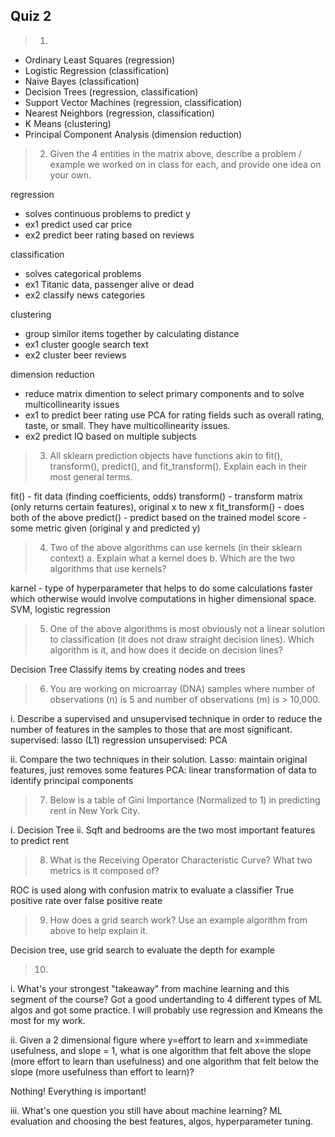 Quiz 2
--------------------------------------------------

>1. 

- Ordinary Least Squares (regression)
- Logistic Regression (classification)
- Naive Bayes (classification)
- Decision Trees (regression, classification)
- Support Vector Machines (regression, classification)
- Nearest Neighbors (regression, classification)
- K Means (clustering)
- Principal Component Analysis (dimension reduction)

>2. Given the 4 entities in the matrix above, describe a problem / example we worked on in class for each, and provide one idea on your own.

regression
- solves continuous problems to predict y
- ex1 predict used car price
- ex2 predict beer rating based on reviews

classification
- solves categorical problems
- ex1 Titanic data, passenger alive or dead
- ex2 classify news categories

clustering
- group similor items together by calculating distance
- ex1 cluster google search text
- ex2 cluster beer reviews

dimension reduction
- reduce matrix dimention to select primary components and to solve multicollinearity issues
- ex1 to predict beer rating use PCA for rating fields such as overall rating, taste, or small. They have multicollinearity issues.
- ex2 predict IQ based on multiple subjects

>3. All sklearn prediction objects have functions akin to fit(), transform(), predict(), and fit_transform(). Explain each in their most general terms.

fit() - fit data (finding coefficients, odds)
transform() - transform matrix (only returns certain features), original x to new x
fit_transform() - does both of the above
predict() - predict based on the trained model
score - some metric given (original y and predicted y)

>4. Two of the above algorithms can use kernels (in their sklearn context) a. Explain what a kernel does b. Which are the two algorithms that use kernels?

karnel - type of hyperparameter that helps to do some calculations faster which otherwise would involve computations in higher dimensional space. 
SVM,  logistic regression

> 5. One of the above algorithms is most obviously not a linear solution to classification (it does not draw straight decision lines). Which algorithm is it, and how does it decide on decision lines?

Decision Tree
Classify items by creating nodes and trees

>6. You are working on microarray (DNA) samples where number of observations (n) is 5 and number of observations (m) is > 10,000.

i. Describe a supervised and unsupervised technique in order to reduce the number of features in the samples to those that are most significant.
supervised: lasso (L1) regression
unsupervised: PCA

ii. Compare the two techniques in their solution.
Lasso: maintain original features, just removes some features
PCA: linear transformation of data to identify principal components

>7. Below is a table of Gini Importance (Normalized to 1) in predicting rent in New York City.

i. Decision Tree
ii. Sqft and bedrooms are the two most important features to predict rent

>8. What is the Receiving Operator Characteristic Curve? What two metrics is it composed of?

ROC is used along with confusion matrix to evaluate a classifier
True positive rate over false positive reate

>9. How does a grid search work? Use an example algorithm from above to help explain it.

Decision tree, use grid search to evaluate the depth for example

>10. 

i. What's your strongest "takeaway" from machine learning and this segment of the course?
Got a good undertanding to 4 different types of ML algos and got some practice. I will probably use regression and Kmeans the most for my work.

ii. Given a 2 dimensional figure where y=effort to learn and x=immediate usefulness, and slope = 1, what is one algorithm that felt above the slope (more effort to learn than usefulness) and one algorithm that felt below the slope (more usefulness than effort to learn)?

Nothing! Everything is important!

iii. What's one question you still have about machine learning?
ML evaluation and choosing the best features, algos, hyperparameter tuning.